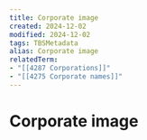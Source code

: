 ```yaml
---
title: Corporate image
created: 2024-12-02
modified: 2024-12-02
tags: TBSMetadata
alias: Corporate image
relatedTerm:
- "[[4287 Corporations]]"
- "[[4275 Corporate names]]"
---
```

# Corporate image
